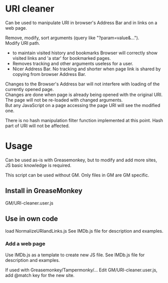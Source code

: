 # URI cleaner
Can be used to manipulate URI in browser's Address Bar and in links on a web page.

Remove, modify, sort arguments (query like "?param=value&...").  
Modify URI path.

- to maintain visited history and bookmarks
  Browser will correctly show visited links and 'a star' for bookmarked pages.
- Removes tracking and other arguments useless for a user.
- Nicer Address Bar. No tracking and shorter when page link is shared by copying from browser Address Bar.

Changes to the Browser's Address bar will not interfere with loading of the currently opened page.  
Changes are done when page is already being opened with the original URI. The page will not be re-loaded with changed arguments.  
But any JavaScript on a page accessing the page URI will see the modified one.

There is no hash manipulation filter function implemented at this point. Hash part of URI will not be affected.

# Usage
Can be used as-is with Greasemonkey, but to modify and add more sites, JS basic knowledge is required.

This script can be used without GM. Only files in GM are GM specific.

## Install in GreaseMonkey
GM/URI-cleaner.user.js

## Use in own code
load NormalizeURIandLinks.js
See IMDb.js file for description and examples.

### Add a web page
Use IMDb.js as a template to create new JS file.
See IMDb.js file for description and examples.

If used with Greasemonkey/Tampermonky/...
Edit GM/URI-cleaner.user.js, add @match key for the new site.



